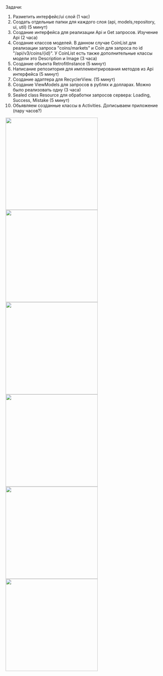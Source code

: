 Задачи: 
1. Разметить интерфейс/ui слой (1 час)
2. Создать отдельные папки для каждого слоя (api, models,repository, ui, util) (5 минут)
3. Создание интерфейса для реализации Api и Get запросов. Изучение Api (2 часа)
4. Создание классов моделей. В данном случае CoinList для реализации запроса "coins/markets" и Coin для запроса по id "/api/v3/coins/{id}". У CoinList есть также дополнительные классы модели это Description и Image (3 часа)
5. Создание объекта RetrofitInstance (5 минут)
6. Написание репозитория для имплементрирования методов из Api интерфейса (5 минут)
7. Создание адаптера для RecyclerView. (15 минут)
8. Создание ViewModels для запросов в рублях и долларах. Можно было реализовать одну (3 часа)
9. Sealed class Resource для обработки запросов сервера: Loading, Success, Mistake (5 минут)
10. Обьявляем созданные классы в Activities. Дописываем приложение (пару часов?)

<img src="https://github.com/user-attachments/assets/aa1c6504-529d-47ba-be3d-c3374dede64a" width="300">
<img src="https://github.com/user-attachments/assets/b74f1723-a7a9-477f-8c18-0c4fac784aec" width="300">
<img src="https://github.com/user-attachments/assets/b156db99-c0c6-40d7-91d9-b058d4469e51" width="300">
<img src="https://github.com/user-attachments/assets/6fc9ecd1-5386-4ee7-8173-9be4647f089e" width ="300">
<img src="https://github.com/user-attachments/assets/e098f556-8e99-4cc9-aab8-c2d75fe419ae" width="300">
<img src="https://github.com/user-attachments/assets/920a58c9-26a8-4e2d-91cb-7bff5db6c56a" width="300">



